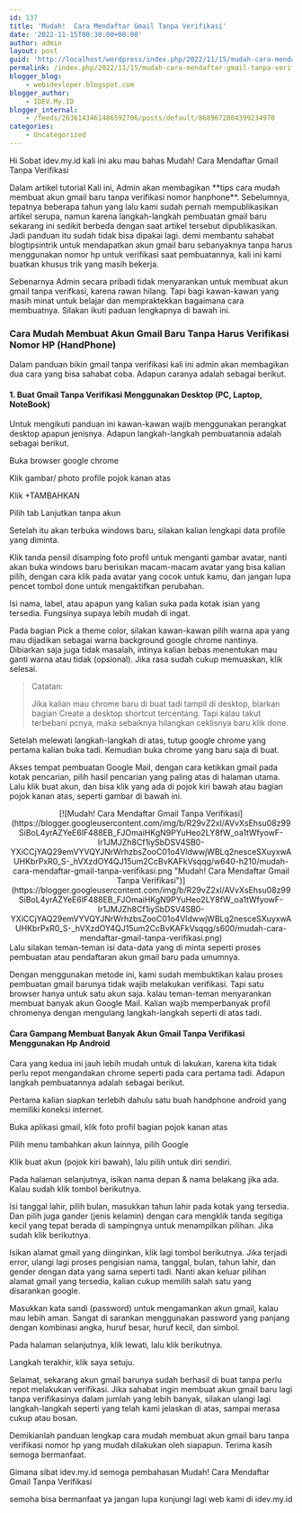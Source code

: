 ```yaml
---
id: 137
title: 'Mudah!  Cara Mendaftar Gmail Tanpa Verifikasi'
date: '2022-11-15T00:30:00+00:00'
author: admin
layout: post
guid: 'http://localhost/wordpress/index.php/2022/11/15/mudah-cara-mendaftar-gmail-tanpa-verifikasi/'
permalink: /index.php/2022/11/15/mudah-cara-mendaftar-gmail-tanpa-verifikasi/
blogger_blog:
    - webidevloper.blogspot.com
blogger_author:
    - IDEV.My.ID
blogger_internal:
    - /feeds/2636143461486592706/posts/default/8689672804399234970
categories:
    - Uncategorized
---
```


Hi Sobat idev.my.id kali ini aku mau bahas Mudah! Cara Mendaftar Gmail Tanpa Verifikasi

<div>Dalam artikel tutorial Kali ini, Admin akan membagikan **tips cara mudah membuat akun gmail baru tanpa verifikasi nomor hanphone**. Sebelumnya, tepatnya beberapa tahun yang lalu kami sudah pernah mempublikasikan artikel serupa, namun karena langkah-langkah pembuatan gmail baru sekarang ini sedikit berbeda dengan saat artikel tersebut dipublikasikan. Jadi panduan itu sudah tidak bisa dipakai lagi. demi membantu sahabat blogtipsintrik untuk mendapatkan akun gmail baru sebanyaknya tanpa harus menggunakan nomor hp untuk verifikasi saat pembuatannya, kali ini kami buatkan khusus trik yang masih bekerja.

Sebenarnya Admin secara pribadi tidak menyarankan untuk membuat akun gmail tanpa verifkasi, karena rawan hilang. Tapi bagi kawan-kawan yang masih minat untuk belajar dan mempraktekkan bagaimana cara membuatnya. Silakan ikuti paduan lengkapnya di bawah ini.

### **Cara Mudah Membuat Akun Gmail Baru Tanpa Harus Verifikasi Nomor HP (HandPhone)**

Dalam panduan bikin gmail tanpa verifikasi kali ini admin akan membagikan dua cara yang bisa sahabat coba. Adapun caranya adalah sebagai berikut.

#### **1. Buat Gmail Tanpa Verifikasi Menggunakan Desktop (PC, Laptop, NoteBook)**

Untuk mengikuti panduan ini kawan-kawan wajib menggunakan perangkat desktop apapun jenisnya. Adapun langkah-langkah pembuatannia adalah sebagai berikut.

Buka browser google chrome

Klik gambar/ photo profile pojok kanan atas

Klik +TAMBAHKAN

Pilih tab Lanjutkan tanpa akun

Setelah itu akan terbuka windows baru, silakan kalian lengkapi data profile yang diminta.

Klik tanda pensil disamping foto profil untuk menganti gambar avatar, nanti akan buka windows baru berisikan macam-macam avatar yang bisa kalian pilih, dengan cara klik pada avatar yang cocok untuk kamu, dan jangan lupa pencet tombol done untuk mengaktifkan perubahan.

Isi nama, label, atau apapun yang kalian suka pada kotak isian yang tersedia. Fungsinya supaya lebih mudah di ingat.

Pada bagian Pick a theme color, silakan kawan-kawan pilih warna apa yang mau dijadikan sebagai warna background google chrome nantinya. Dibiarkan saja juga tidak masalah, intinya kalian bebas menentukan mau ganti warna atau tidak (opsional). Jika rasa sudah cukup memuaskan, klik selesai.

> Catatan:
> 
> Jika kalian mau chrome baru di buat tadi tampil di desktop, biarkan bagian Create a desktop shortcut tercentang. Tapi kalau takut terbebani pcnya, maka sebaiknya hilangkan ceklisnya baru klik done.

Setelah melewati langkah-langkah di atas, tutup google chrome yang pertama kalian buka tadi. Kemudian buka chrome yang baru saja di buat.

Akses tempat pembuatan Google Mail, dengan cara ketikkan gmail pada kotak pencarian, pilih hasil pencarian yang paling atas di halaman utama. Lalu klik buat akun, dan bisa klik yang ada di pojok kiri bawah atau bagian pojok kanan atas, seperti gambar di bawah ini.

<div style="clear: both; text-align: center;">[![Mudah! Cara Mendaftar Gmail Tanpa Verifikasi](https://blogger.googleusercontent.com/img/b/R29vZ2xl/AVvXsEhsu08z99SiBoL4yrAZYeE6lF488EB_FJOmaiHKgN9PYuHeo2LY8fW_oa1tWfyowF-Ir1JMJZh8Cf1iySbDSV4SB0-YXiCCjYAQ29emVYVQYJNrWrhzbsZooC01o4VldwwjWBLq2nesceSXuyxwAUHKbrPxR0_S-_hVXzdOY4QJ15um2CcBvKAFkVsqqg/w640-h210/mudah-cara-mendaftar-gmail-tanpa-verifikasi.png "Mudah! Cara Mendaftar Gmail Tanpa Verifikasi")](https://blogger.googleusercontent.com/img/b/R29vZ2xl/AVvXsEhsu08z99SiBoL4yrAZYeE6lF488EB_FJOmaiHKgN9PYuHeo2LY8fW_oa1tWfyowF-Ir1JMJZh8Cf1iySbDSV4SB0-YXiCCjYAQ29emVYVQYJNrWrhzbsZooC01o4VldwwjWBLq2nesceSXuyxwAUHKbrPxR0_S-_hVXzdOY4QJ15um2CcBvKAFkVsqqg/s600/mudah-cara-mendaftar-gmail-tanpa-verifikasi.png)</div>Lalu silakan teman-teman isi data-data yang di minta seperti proses pembuatan atau pendaftaran akun gmail baru pada umumnya.

Dengan menggunakan metode ini, kami sudah membuktikan kalau proses pembuatan gmail barunya tidak wajib melakukan verifikasi. Tapi satu browser hanya untuk satu akun saja. kalau teman-teman menyarankan membuat banyak akun Google Mail. Kalian wajib memperbanyak profil chromenya dengan mengulang langkah-langkah seperti di atas tadi.

#### **Cara Gampang Membuat Banyak Akun Gmail Tanpa Verifikasi Menggunakan Hp Android**

Cara yang kedua ini jauh lebih mudah untuk di lakukan, karena kita tidak perlu repot mengandakan chrome seperti pada cara pertama tadi. Adapun langkah pembuatannya adalah sebagai berikut.

Pertama kalian siapkan terlebih dahulu satu buah handphone android yang memiliki koneksi internet.

Buka aplikasi gmail, klik foto profil bagian pojok kanan atas

Pilih menu tambahkan akun lainnya, pilih Google

Klik buat akun (pojok kiri bawah), lalu pilih untuk diri sendiri.

Pada halaman selanjutnya, isikan nama depan &amp; nama belakang jika ada. Kalau sudah klik tombol berikutnya.

Isi tanggal lahir, pilih bulan, masukkan tahun lahir pada kotak yang tersedia. Dan pilih juga gander (jenis kelamin) dengan cara mengklik tanda segitiga kecil yang tepat berada di sampingnya untuk menampilkan pilihan. Jika sudah klik berikutnya.

Isikan alamat gmail yang diinginkan, klik lagi tombol berikutnya. Jika terjadi error, ulangi lagi proses pengisian nama, tanggal, bulan, tahun lahir, dan gender dengan data yang sama seperti tadi. Nanti akan keluar pilihan alamat gmail yang tersedia, kalian cukup memilih salah satu yang disarankan google.

Masukkan kata sandi (password) untuk mengamankan akun gmail, kalau mau lebih aman. Sangat di sarankan menggunakan password yang panjang dengan kombinasi angka, huruf besar, huruf kecil, dan simbol.

Pada halaman selanjutnya, klik lewati, lalu klik berikutnya.

Langkah terakhir, klik saya setuju.

Selamat, sekarang akun gmail barunya sudah berhasil di buat tanpa perlu repot melakukan verifikasi. Jika sahabat ingin membuat akun gmail baru lagi tanpa verifikasinya dalam jumlah yang lebih banyak, silakan ulangi lagi langkah-langkah seperti yang telah kami jelaskan di atas, sampai merasa cukup atau bosan.

Demikianlah panduan lengkap cara mudah membuat akun gmail baru tanpa verifikasi nomor hp yang mudah dilakukan oleh siapapun. Terima kasih semoga bermanfaat.

</div>Gimana sibat idev.my.id semoga pembahasan Mudah! Cara Mendaftar Gmail Tanpa Verifikasi

semoha bisa bermanfaat ya jangan lupa kunjungi lagi web kami di idev.my.id